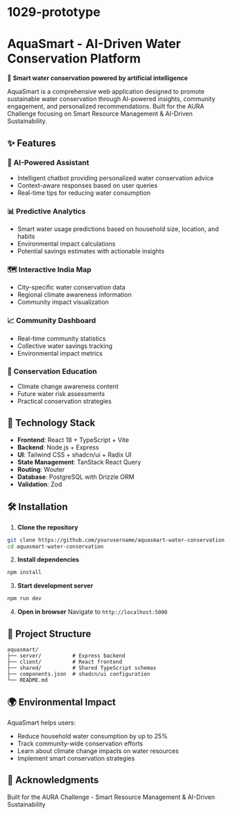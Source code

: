 # 1029-prototype
# AquaSmart - AI-Driven Water Conservation Platform

🌊 **Smart water conservation powered by artificial intelligence**

AquaSmart is a comprehensive web application designed to promote sustainable water conservation through AI-powered insights, community engagement, and personalized recommendations. Built for the AURA Challenge focusing on Smart Resource Management & AI-Driven Sustainability.

## ✨ Features

### 🤖 AI-Powered Assistant
- Intelligent chatbot providing personalized water conservation advice
- Context-aware responses based on user queries
- Real-time tips for reducing water consumption

### 📊 Predictive Analytics
- Smart water usage predictions based on household size, location, and habits
- Environmental impact calculations
- Potential savings estimates with actionable insights

### 🗺️ Interactive India Map
- City-specific water conservation data
- Regional climate awareness information
- Community impact visualization

### 📈 Community Dashboard
- Real-time community statistics
- Collective water savings tracking
- Environmental impact metrics

### 🎯 Conservation Education
- Climate change awareness content
- Future water risk assessments
- Practical conservation strategies

## 🚀 Technology Stack

- **Frontend**: React 18 + TypeScript + Vite
- **Backend**: Node.js + Express
- **UI**: Tailwind CSS + shadcn/ui + Radix UI
- **State Management**: TanStack React Query
- **Routing**: Wouter
- **Database**: PostgreSQL with Drizzle ORM
- **Validation**: Zod

## 🛠️ Installation

1. **Clone the repository**
```bash
git clone https://github.com/yourusername/aquasmart-water-conservation.git
cd aquasmart-water-conservation
```

2. **Install dependencies**
```bash
npm install
```

3. **Start development server**
```bash
npm run dev
```

4. **Open in browser**
Navigate to `http://localhost:5000`

## 📁 Project Structure

```
aquasmart/
├── server/          # Express backend
├── client/          # React frontend
├── shared/          # Shared TypeScript schemas
├── components.json  # shadcn/ui configuration
└── README.md
```

## 🌍 Environmental Impact

AquaSmart helps users:
- Reduce household water consumption by up to 25%
- Track community-wide conservation efforts
- Learn about climate change impacts on water resources
- Implement smart conservation strategies

## 🌟 Acknowledgments

Built for the AURA Challenge - Smart Resource Management & AI-Driven Sustainability

